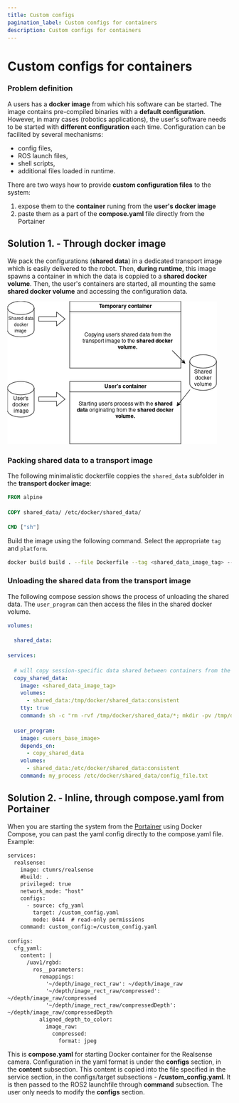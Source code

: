 ```yaml
---
title: Custom configs
pagination_label: Custom configs for containers
description: Custom configs for containers
---
```


# Custom configs for containers

### Problem definition

A users has a **docker image** from which his software can be started.
The image contains pre-compiled binaries with a **default configuration**.
However, in many cases (robotics applications), the user's software needs to be started with **different configuration** each time.
Configuration can be facilited by several mechanisms:

* config files,
* ROS launch files,
* shell scripts,
* additional files loaded in runtime.

There are two ways how to provide **custom configuration files** to the system:
  1. expose them to the **container** runing from the **user's docker image**
  2. paste them as a part of the **compose.yaml** file directly from the Portainer

## Solution 1. - Through docker image

We pack the configurations (**shared data**) in a dedicated transport image which is easily delivered to the robot.
Then, **during runtime**, this image spawns a container in which the data is coppied to a **shared docker volume**.
Then, the user's containers are started, all mounting the same **shared docker volume** and accessing the configuration data.

![](./fig/containers_shared_data.png)

### Packing shared data to a transport image

The following minimalistic dockerfile coppies the `shared_data` subfolder in the **transport docker image**:

```dockerfile
FROM alpine

COPY shared_data/ /etc/docker/shared_data/

CMD ["sh"]
```

Build the image using the following command.
Select the appropriate `tag` and `platform`.

```bash
docker build build . --file Dockerfile --tag <shared_data_image_tag> --platform=linux/<my_platform>
```

### Unloading the shared data from the transport image

The following compose session shows the process of unloading the shared data.
The `user_program` can then access the files in the shared docker volume.

```yaml
volumes:

  shared_data:

services:

  # will copy session-specific data shared between containers from the shared_data container to a shared volume
  copy_shared_data:
    image: <shared_data_image_tag>
    volumes:
      - shared_data:/tmp/docker/shared_data:consistent
    tty: true
    command: sh -c "rm -rvf /tmp/docker/shared_data/*; mkdir -pv /tmp/docker/shared_data; cp -rv /etc/docker/shared_data/* /tmp/docker/shared_data/"

  user_program:
    image: <users_base_image>
    depends_on:
      - copy_shared_data
    volumes:
      - shared_data:/etc/docker/shared_data:consistent
    command: my_process /etc/docker/shared_data/config_file.txt
```
## Solution 2. - Inline, through compose.yaml from Portainer

When you are starting the system from the [Portainer](https://ctu-mrs.github.io/docs/prerequisities/portainer/) using Docker Compose, you can past the yaml config directly to the compose.yaml file. Example:

```
services:
  realsense:
    image: ctumrs/realsense
    #build: .
    privileged: true
    network_mode: "host"
    configs:
      - source: cfg_yaml
        target: /custom_config.yaml
        mode: 0444  # read-only permissions
    command: custom_config:=/custom_config.yaml

configs:
  cfg_yaml:
    content: |
      /uav1/rgbd:
        ros__parameters:
          remappings:
            '~/depth/image_rect_raw': ~/depth/image_raw
            '~/depth/image_rect_raw/compressed': ~/depth/image_raw/compressed
            '~/depth/image_rect_raw/compressedDepth': ~/depth/image_raw/compressedDepth
          aligned_depth_to_color:
            image_raw:
              compressed:
                format: jpeg
```

This is **compose.yaml** for starting Docker container for the Realsense camera. Configuration in the yaml format is under the **configs** section, in the **content** subsection. This content is copied into the file specified in the service section, in the configs/target subsections - **/custom_config.yaml**. It is then passed to the ROS2 launchfile through **command** subsection. The user only needs to modify the **configs** section.
